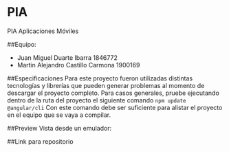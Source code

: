 # PIA
PIA Aplicaciones Móviles

##Equipo:
* Juan Miguel Duarte Ibarra 1846772
* Martin Alejandro Castillo Carmona 1900169

##Especificaciones
Para este proyecto fueron utilizadas distintas tecnologías y librerías que pueden generar problemas al momento de descargar el proyecto completo. Para casos generales, pruebe ejecutando dentro de la ruta del proyecto el siguiente comando 
```npm update @angular/cli```
Con este comando debe ser suficiente para alistar el proyecto en el equipo que se vaya a compilar.

##Preview
Vista desde un emulador:

##Link para repositorio


